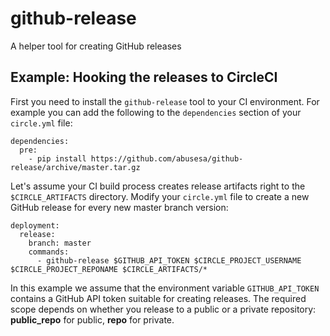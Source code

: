 # github-release

A helper tool for creating GitHub releases

## Example: Hooking the releases to CircleCI

First you need to install the ```github-release``` tool to your CI environment. For example you can add the following to the ```dependencies``` section of your ```circle.yml``` file:

```
dependencies:
  pre:
    - pip install https://github.com/abusesa/github-release/archive/master.tar.gz
```

Let's assume your CI build process creates release artifacts right to the ```$CIRCLE_ARTIFACTS``` directory. Modify your ```circle.yml``` file to create a new GitHub release for every new master branch version:

```
deployment:
  release:
    branch: master
    commands:
      - github-release $GITHUB_API_TOKEN $CIRCLE_PROJECT_USERNAME $CIRCLE_PROJECT_REPONAME $CIRCLE_ARTIFACTS/*
```

In this example we assume that the environment variable ```GITHUB_API_TOKEN``` contains a GitHub API token suitable for creating releases. The required scope depends on whether you release to a public or a private repository: **public_repo** for public, **repo** for private.
